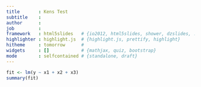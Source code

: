 ```yaml
---
title       : Kens Test
subtitle    : 
author      : 
job         : 
framework   : html5slides   # {io2012, html5slides, shower, dzslides, ...}
highlighter : highlight.js  # {highlight.js, prettify, highlight}
hitheme     : tomorrow      # 
widgets     : []            # {mathjax, quiz, bootstrap}
mode        : selfcontained # {standalone, draft}
---
```



```r
fit <- lm(y ~ x1 + x2 + x3)
summary(fit)
```


